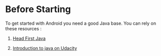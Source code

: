 # Before Starting

To get started with Android you need a good Java base. You can rely on these resources :  
1. [Head First Java]( http://www.headfirstlabs.com/books/hfjava/)

2. [Introduction to java on Udacity](https://www.udacity.com/course/intro-to-java-programming--cs046)
